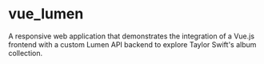 # vue_lumen
A responsive web application that demonstrates the integration of a Vue.js frontend with a custom Lumen API backend to explore Taylor Swift's album collection.

